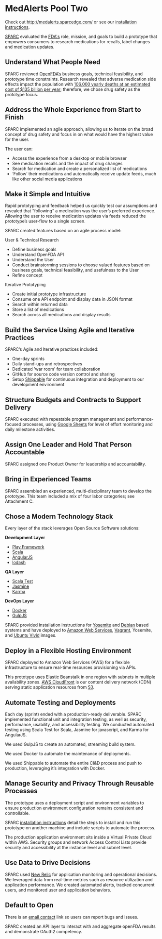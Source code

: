 # MedAlerts Pool Two

Check out http://medalerts.sparcedge.com/ or see our [installation instructions](INSTALLATION.md).

[SPARC](http://sparcedge.com) evaluated the [FDA's](http://www.fda.gov/) role, mission, and goals to build a prototype that empowers consumers to research medications for recalls, label changes and medication updates.

## Understand What People Need

SPARC reviewed [OpenFDA’s](https://open.fda.gov/) business goals, technical feasibility, and prototype time constraints. Research revealed that adverse medication side effects impact the population with [106,000 yearly deaths at an estimated cost of $135 billion per year](http://www.fda.gov/Drugs/DevelopmentApprovalProcess/DevelopmentResources/DrugInteractionsLabeling/ucm110632.htm); therefore, we chose drug safety as the prototype focus.

## Address the Whole Experience from Start to Finish

SPARC implemented an agile approach, allowing us to iterate on the broad concept of drug safety and focus in on what would have the highest value for the user.

The user can:

* Access the experience from a desktop or mobile browser
* See medication recalls and the impact of drug changes
* Search for medication and create a personalized list of medications 
* ‘Follow’ their medications and automatically receive update feeds, much like other social media applications

## Make it Simple and Intuitive

Rapid prototyping and feedback helped us quickly test our assumptions and revealed that “following” a medication was the user’s preferred experience.  Allowing the user to receive medication updates via feeds reduced the prototype’s user-flow to a single screen. 

SPARC created features based on an agile process model: 

User & Technical Research

* Define business goals 
* Understand OpenFDA API
* Understand the User 
* Conduct brainstorming sessions to choose valued features based on business goals, technical feasibility, and usefulness to the User
* Refine concept

Iterative Prototyping 

* Create initial prototype infrastructure
* Consume one API endpoint and display data in JSON format
* Search within returned data
* Store a list of medications
* Search across all medications and display results 

## Build the Service Using Agile and Iterative Practices

SPARC’s Agile and Iterative practices included:

* One-day sprints 
* Daily stand-ups and retrospectives
* Dedicated 'war room' for team collaboration 
* GitHub for source code version control and sharing
* Setup [Shippable](https://app.shippable.com/) for continuous integration and deployment to our development environment

## Structure Budgets and Contracts to Support Delivery

SPARC executed with repeatable program management and performance-focused processes, using [Google Sheets](https://www.google.com/sheets/about/) for level of effort monitoring and daily milestone activities.

## Assign One Leader and Hold That Person Accountable

SPARC assigned one Product Owner for leadership and accountability. 

## Bring in Experienced Teams

SPARC assembled an experienced, multi-disciplinary team to develop the prototype. This team included a mix of four labor categories; see Attachment C.

## Chose a Modern Technology Stack

Every layer of the stack leverages Open Source Software solutions:

**Development Layer**

* [Play Framework](https://www.playframework.com/)
* [Scala](http://www.scala-lang.org/)
* [AngularJS](https://angularjs.org/)
* [lodash](https://lodash.com/)

**QA Layer**

* [Scala Test](http://scalatest.org/)
* [Jasmine](http://jasmine.github.io/)
* [Karma](http://karma-runner.github.io/0.12/index.html)

**DevOps Layer**

* [Docker](https://www.docker.com/)
* [GulpJS](http://gulpjs.com/)

SPARC provided installation instructions for [Yosemite](https://en.wikipedia.org/wiki/OS_X_Yosemite) and [Debian](https://www.debian.org/) based systems and have deployed to [Amazon Web Services](http://aws.amazon.com/), [Vagrant](https://www.vagrantup.com/), Yosemite, and [Ubuntu Vivid](http://releases.ubuntu.com/15.04/) images.

## Deploy in a Flexible Hosting Environment

SPARC deployed to Amazon Web Services (AWS) for a flexible infrastructure to ensure real-time resources provisioning via APIs.

This prototype uses Elastic Beanstalk in one region with subnets in multiple availability zones. [AWS CloudFront](http://aws.amazon.com/cloudfront/) is our content delivery network (CDN) serving static application resources from [S3](http://aws.amazon.com/s3/).

## Automate Testing and Deployments

Each day (sprint) ended with a production-ready deliverable. SPARC implemented functional unit and integration testing, as well as security, performance, usability, and accessibility testing. We conducted automated testing using Scala Test for Scala, Jasmine for javascript, and Karma for AngularJS.

We used GulpJS to create an automated, streaming build system. 

We used Docker to automate the maintenance of deployments.  

We used Shippable to automate the entire CI&D process and push to production, leveraging it’s integration with Docker.

## Manage Security and Privacy Through Reusable Processes

The prototype uses a deployment script and environment variables to ensure production environment configuration remains consistent and controllable.

SPARC [installation instructions](INSTALLATION.md) detail the steps to install and run this prototype on another machine and include scripts to automate the process.

The production application environment sits inside a Virtual Private Cloud within AWS. Security groups and network Access Control Lists provide security and accessibility at the instance level and subnet level.

## Use Data to Drive Decisions

SPARC used [New Relic](http://newrelic.com/) for application monitoring and operational decisions.  We leveraged data from real-time metrics such as resource utilization and application performance.  We created automated alerts, tracked concurrent users, and monitored user and application behaviors.

## Default to Open

There is an [email contact](mailto:18f@sparcedge.com) link so users can report bugs and issues.

SPARC created an API layer to interact with and aggregate openFDA results and demonstrate OAuth2 competency.

